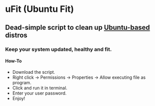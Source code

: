 # uFit (Ubuntu Fit)
## Dead-simple script to clean up [Ubuntu-based](https://en.wikipedia.org/wiki/List_of_Linux_distributions#Ubuntu-based) distros
### Keep your system updated, healthy and fit.

#### How-To
- Download the script.
- Right click -> Permissions -> Properties -> Allow executing file as program.
- Click and run it in terminal.
- Enter your user password.
- Enjoy!
